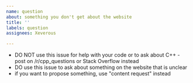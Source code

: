 ```yaml
---
name: question
about: something you don't get about the website
title: ''
labels: question
assignees: Xeverous

---
```


- DO NOT use this issue for help with your code or to ask about C++ - post on /r/cpp_questions or Stack Overflow instead
- DO use this issue to ask about something on the website that is unclear
- if you want to propose something, use "content request" instead
